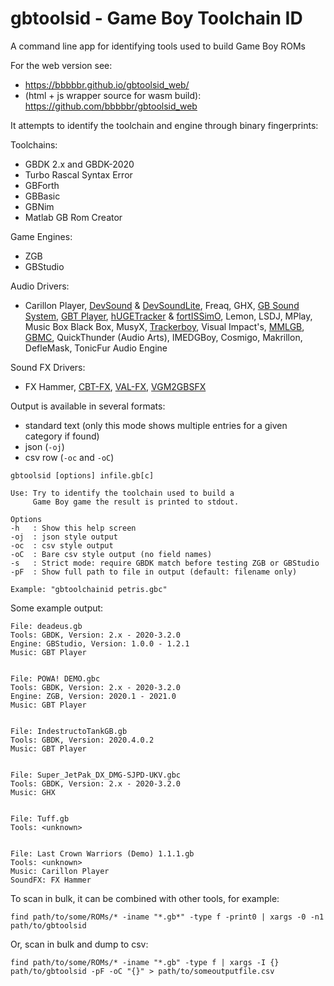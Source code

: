 gbtoolsid - Game Boy Toolchain ID
=================================

A command line app for identifying tools used to build Game Boy ROMs

For the web version see:
- https://bbbbbr.github.io/gbtoolsid_web/
- (html + js wrapper source for wasm build): https://github.com/bbbbbr/gbtoolsid_web


It attempts to identify the toolchain and engine through binary fingerprints:

Toolchains:
- GBDK 2.x and GBDK-2020
- Turbo Rascal Syntax Error
- GBForth
- GBBasic
- GBNim
- Matlab GB Rom Creator

Game Engines:
- ZGB
- GBStudio

Audio Drivers:
- Carillon Player, [DevSound](https://github.com/DevEd2/DevSound) & [DevSoundLite](https://github.com/DevEd2/DevSoundLite), Freaq, GHX, [GB Sound System](https://github.com/gbdev/GBSoundSystem), [GBT Player](https://github.com/AntonioND/gbt-player), [hUGETracker](https://github.com/SuperDisk/hUGETracker) & [fortISSimO](https://github.com/ISSOtm/fortISSimO), Lemon, LSDJ, MPlay, Music Box Black Box, MusyX, [Trackerboy](https://github.com/stoneface86/tbengine), Visual Impact's, [MMLGB](https://github.com/SimonLarsen/mmlgb), [GBMC](http://mydocuments.g2.xrea.com/html/gb/sounddriver.html), QuickThunder (Audio Arts), IMEDGBoy, Cosmigo, Makrillon, DefleMask, TonicFur Audio Engine

Sound FX Drivers:
- FX Hammer, [CBT-FX](https://github.com/datguywitha3ds/CBT-FX), [VAL-FX](https://github.com/ISSOtm/val-fx), [VGM2GBSFX](https://github.com/untoxa/VGM2GBSFX)


Output is available in several formats:
- standard text (only this mode shows multiple entries for a given category if found)
- json (`-oj`)
- csv row (`-oc` and `-oC`)


```
gbtoolsid [options] infile.gb[c]

Use: Try to identify the toolchain used to build a
     Game Boy game the result is printed to stdout.

Options
-h   : Show this help screen
-oj  : json style output
-oc  : csv style output
-oC  : Bare csv style output (no field names)
-s   : Strict mode: require GBDK match before testing ZGB or GBStudio
-pF  : Show full path to file in output (default: filename only)

Example: "gbtoolchainid petris.gbc"

```


Some example output:
```
File: deadeus.gb
Tools: GBDK, Version: 2.x - 2020-3.2.0
Engine: GBStudio, Version: 1.0.0 - 1.2.1
Music: GBT Player


File: POWA! DEMO.gbc
Tools: GBDK, Version: 2.x - 2020-3.2.0
Engine: ZGB, Version: 2020.1 - 2021.0
Music: GBT Player


File: IndestructoTankGB.gb
Tools: GBDK, Version: 2020.4.0.2
Music: GBT Player


File: Super_JetPak_DX_DMG-SJPD-UKV.gbc
Tools: GBDK, Version: 2.x - 2020-3.2.0
Music: GHX


File: Tuff.gb
Tools: <unknown>


File: Last Crown Warriors (Demo) 1.1.1.gb
Tools: <unknown>
Music: Carillon Player
SoundFX: FX Hammer

```

To scan in bulk, it can be combined with other tools, for example:
```
find path/to/some/ROMs/* -iname "*.gb*" -type f -print0 | xargs -0 -n1 path/to/gbtoolsid
```
Or, scan in bulk and dump to csv:
```
find path/to/some/ROMs/* -iname "*.gb" -type f | xargs -I {} path/to/gbtoolsid -pF -oC "{}" > path/to/someoutputfile.csv
```
